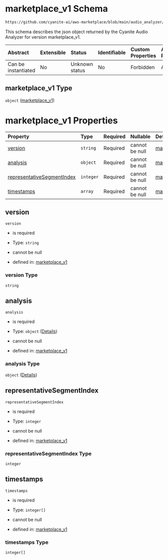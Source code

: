 # marketplace\_v1 Schema

```txt
https://github.com/cyanite-ai/aws-marketplace/blob/main/audio_analyzer/schemes/marketplace_v1/schema/marketplace_v1.schema.json
```

This schema describes the json object returned by the Cyanite Audio Analyzer for version marketplace\_v1.

| Abstract            | Extensible | Status         | Identifiable | Custom Properties | Additional Properties | Access Restrictions | Defined In                                                                                 |
| :------------------ | :--------- | :------------- | :----------- | :---------------- | :-------------------- | :------------------ | :----------------------------------------------------------------------------------------- |
| Can be instantiated | No         | Unknown status | No           | Forbidden         | Allowed               | none                | [marketplace\_v1.schema.json](../schema/marketplace_v1.schema.json "open original schema") |

## marketplace\_v1 Type

`object` ([marketplace\_v1](marketplace_v1.md))

# marketplace\_v1 Properties

| Property                                                  | Type      | Required | Nullable       | Defined by                                                                                                                                                                                                                                          |
| :-------------------------------------------------------- | :-------- | :------- | :------------- | :-------------------------------------------------------------------------------------------------------------------------------------------------------------------------------------------------------------------------------------------------- |
| [version](#version)                                       | `string`  | Required | cannot be null | [marketplace\_v1](marketplace_v1-properties-version.md "https://github.com/cyanite-ai/aws-marketplace/blob/main/audio_analyzer/schemes/marketplace_v1/schema/marketplace_v1.schema.json#/properties/version")                                       |
| [analysis](#analysis)                                     | `object`  | Required | cannot be null | [marketplace\_v1](marketplace_v1-properties-analysis.md "https://github.com/cyanite-ai/aws-marketplace/blob/main/audio_analyzer/schemes/marketplace_v1/schema/marketplace_v1.schema.json#/properties/analysis")                                     |
| [representativeSegmentIndex](#representativesegmentindex) | `integer` | Required | cannot be null | [marketplace\_v1](marketplace_v1-properties-representativesegmentindex.md "https://github.com/cyanite-ai/aws-marketplace/blob/main/audio_analyzer/schemes/marketplace_v1/schema/marketplace_v1.schema.json#/properties/representativeSegmentIndex") |
| [timestamps](#timestamps)                                 | `array`   | Required | cannot be null | [marketplace\_v1](marketplace_v1-properties-timestamps.md "https://github.com/cyanite-ai/aws-marketplace/blob/main/audio_analyzer/schemes/marketplace_v1/schema/marketplace_v1.schema.json#/properties/timestamps")                                 |

## version



`version`

*   is required

*   Type: `string`

*   cannot be null

*   defined in: [marketplace\_v1](marketplace_v1-properties-version.md "https://github.com/cyanite-ai/aws-marketplace/blob/main/audio_analyzer/schemes/marketplace_v1/schema/marketplace_v1.schema.json#/properties/version")

### version Type

`string`

## analysis



`analysis`

*   is required

*   Type: `object` ([Details](marketplace_v1-properties-analysis.md))

*   cannot be null

*   defined in: [marketplace\_v1](marketplace_v1-properties-analysis.md "https://github.com/cyanite-ai/aws-marketplace/blob/main/audio_analyzer/schemes/marketplace_v1/schema/marketplace_v1.schema.json#/properties/analysis")

### analysis Type

`object` ([Details](marketplace_v1-properties-analysis.md))

## representativeSegmentIndex



`representativeSegmentIndex`

*   is required

*   Type: `integer`

*   cannot be null

*   defined in: [marketplace\_v1](marketplace_v1-properties-representativesegmentindex.md "https://github.com/cyanite-ai/aws-marketplace/blob/main/audio_analyzer/schemes/marketplace_v1/schema/marketplace_v1.schema.json#/properties/representativeSegmentIndex")

### representativeSegmentIndex Type

`integer`

## timestamps



`timestamps`

*   is required

*   Type: `integer[]`

*   cannot be null

*   defined in: [marketplace\_v1](marketplace_v1-properties-timestamps.md "https://github.com/cyanite-ai/aws-marketplace/blob/main/audio_analyzer/schemes/marketplace_v1/schema/marketplace_v1.schema.json#/properties/timestamps")

### timestamps Type

`integer[]`
